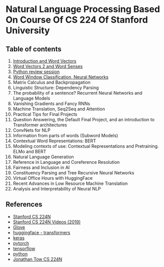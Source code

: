 # Natural Language Processing Based On Course Of CS 224 Of Stanford University

## Table of contents

1. [Introduction and Word Vectors](https://github.com/robertlakatos/natural-language-processing/blob/master/Introduction%20and%20Word%20Vectors/README.md)
2. [Word Vectors 2 and Word Senses](https://github.com/robertlakatos/natural-language-processing/tree/master/Word%20Vectors%202%20and%20Word%20Senses/README.md)
3. [Python review session](https://github.com/robertlakatos/natural-language-processing/tree/master/Python%20review%20session/README.md)
4. [Word Window Classification, Neural Networks](https://github.com/robertlakatos/natural-language-processing/blob/master/Word%20Vectors%202%20and%20Word%20Senses/README.md)
5. Matrix Calculus and Backpropagation 
6. Linguistic Structure: Dependency Parsing 
7. The probability of a sentence? Recurrent Neural Networks and Language Models
8. Vanishing Gradients and Fancy RNNs
9. Machine Translation, Seq2Seq and Attention
10. Practical Tips for Final Projects
11. Question Answering, the Default Final Project, and an introduction to Transformer architectures
12. ConvNets for NLP
13. Information from parts of words (Subword Models)
14. Contextual Word Representations: BERT
15.	Modeling contexts of use: Contextual Representations and Pretraining. ELMo and BERT
16. Natural Language Generation
17. Reference in Language and Coreference Resolution
18. Fairness and Inclusion in AI 
19. Constituency Parsing and Tree Recursive Neural Networks 
20. Virtual Office Hours with HuggingFace
21. Recent Advances in Low Resource Machine Translation 
22. Analysis and Interpretability of Neural NLP 

## References

* [Stanford CS 224N](http://web.stanford.edu/class/cs224n/)
* [Stanford CS 224N Videos (2019)](https://www.youtube.com/playlist?list=PLoROMvodv4rOhcuXMZkNm7j3fVwBBY42z)
* [Glove](https://nlp.stanford.edu/projects/glove/)
* [huggingface - transformers](https://huggingface.co/transformers/)
* [keras](https://keras.io/)
* [pytorch](https://pytorch.org/)
* [tensorflow](https://www.tensorflow.org/)
* [python](https://www.python.org/)
* [Jonathan Tow CS 224N](https://github.com/jon-tow/cs224n)